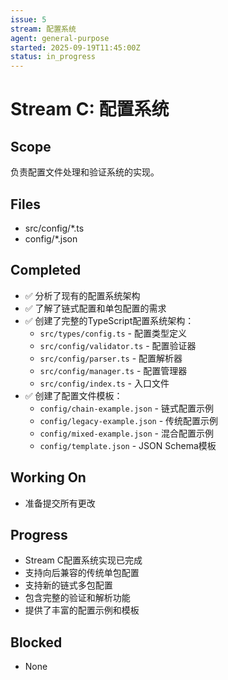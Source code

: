 ```yaml
---
issue: 5
stream: 配置系统
agent: general-purpose
started: 2025-09-19T11:45:00Z
status: in_progress
---
```


# Stream C: 配置系统

## Scope
负责配置文件处理和验证系统的实现。

## Files
- src/config/*.ts
- config/*.json

## Completed
- ✅ 分析了现有的配置系统架构
- ✅ 了解了链式配置和单包配置的需求
- ✅ 创建了完整的TypeScript配置系统架构：
  - `src/types/config.ts` - 配置类型定义
  - `src/config/validator.ts` - 配置验证器
  - `src/config/parser.ts` - 配置解析器
  - `src/config/manager.ts` - 配置管理器
  - `src/config/index.ts` - 入口文件
- ✅ 创建了配置文件模板：
  - `config/chain-example.json` - 链式配置示例
  - `config/legacy-example.json` - 传统配置示例
  - `config/mixed-example.json` - 混合配置示例
  - `config/template.json` - JSON Schema模板

## Working On
- 准备提交所有更改

## Progress
- Stream C配置系统实现已完成
- 支持向后兼容的传统单包配置
- 支持新的链式多包配置
- 包含完整的验证和解析功能
- 提供了丰富的配置示例和模板

## Blocked
- None